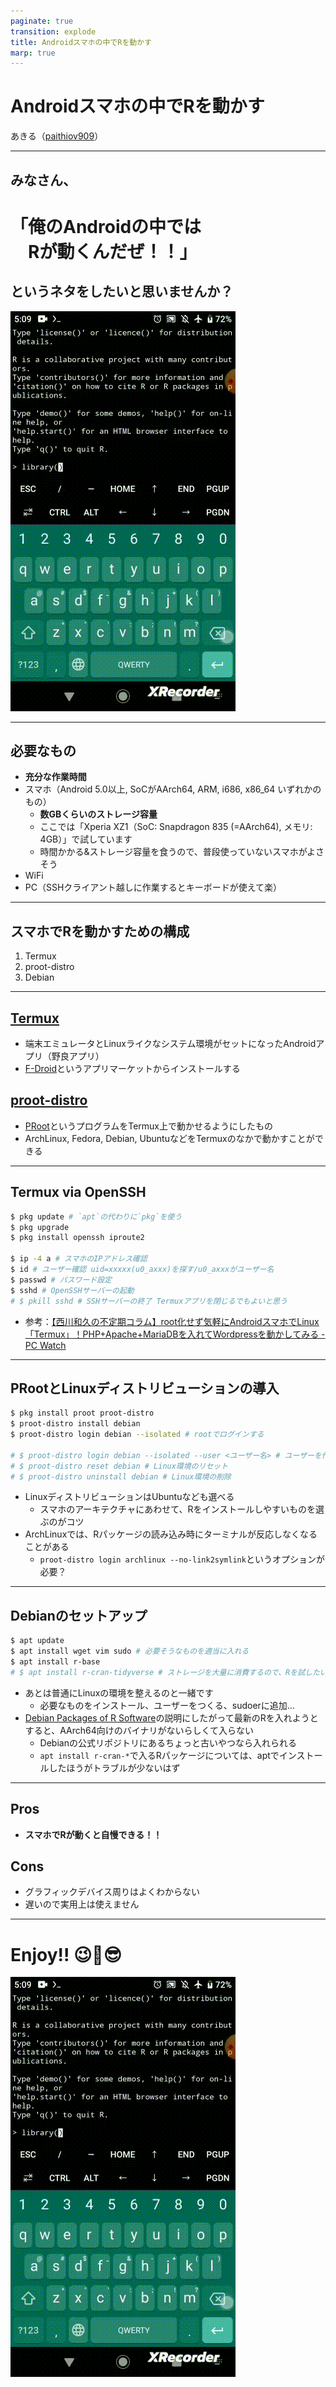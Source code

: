 ```yaml
---
paginate: true
transition: explode
title: Androidスマホの中でRを動かす
marp: true
---
```


# Androidスマホの中でRを動かす

あきる（[paithiov909](https://github.com/paithiov909)）

---

## みなさん、

# **「俺のAndroidの中では<br />　Rが動くんだぜ！！」**

## というネタをしたいと思いませんか？

![bg right:33%](figure/demo.gif)

---

## 必要なもの

* **充分な作業時間**
* スマホ（Android 5.0以上, SoCがAArch64, ARM, i686, x86_64 いずれかのもの）
  * **数GBくらいのストレージ容量**
  * ここでは「Xperia XZ1（SoC: Snapdragon 835 (=AArch64), メモリ: 4GB）」で試しています
  * 時間かかる&ストレージ容量を食うので、普段使っていないスマホがよさそう
* WiFi
* PC（SSHクライアント越しに作業するとキーボードが使えて楽）

---

## スマホでRを動かすための構成

1. Termux
2. proot-distro
3. Debian

---

## [Termux](https://termux.dev/en/)

* 端末エミュレータとLinuxライクなシステム環境がセットになったAndroidアプリ（野良アプリ）
* [F-Droid](https://f-droid.org/)というアプリマーケットからインストールする

## [proot-distro](https://github.com/termux/proot-distro)

* [PRoot](https://github.com/proot-me/PRoot/)というプログラムをTermux上で動かせるようにしたもの
* ArchLinux, Fedora, Debian, UbuntuなどをTermuxのなかで動かすことができる

---

## Termux via OpenSSH

```sh
$ pkg update # `apt`の代わりに`pkg`を使う
$ pkg upgrade
$ pkg install openssh iproute2

$ ip -4 a # スマホのIPアドレス確認
$ id # ユーザー確認 uid=xxxxx(u0_axxx)を探す/u0_axxxがユーザー名
$ passwd # パスワード設定
$ sshd # OpenSSHサーバーの起動
# $ pkill sshd # SSHサーバーの終了 Termuxアプリを閉じるでもよいと思う
```
* 参考：[【西川和久の不定期コラム】root化せず気軽にAndroidスマホでLinux「Termux」！PHP+Apache+MariaDBを入れてWordpressを動かしてみる - PC Watch](https://pc.watch.impress.co.jp/docs/column/nishikawa/1409411.html)

---

## PRootとLinuxディストリビューションの導入

```sh
$ pkg install proot proot-distro
$ proot-distro install debian
$ proot-distro login debian --isolated # rootでログインする

# $ proot-distro login debian --isolated --user <ユーザー名> # ユーザーを作ってからはこっち
# $ proot-distro reset debian # Linux環境のリセット
# $ proot-distro uninstall debian # Linux環境の削除
```

* LinuxディストリビューションはUbuntuなども選べる
  * スマホのアーキテクチャにあわせて、Rをインストールしやすいものを選ぶのがコツ
* ArchLinuxでは、Rパッケージの読み込み時にターミナルが反応しなくなることがある
  * `proot-distro login archlinux --no-link2symlink`というオプションが必要？

---

## Debianのセットアップ

```sh
$ apt update
$ apt install wget vim sudo # 必要そうなものを適当に入れる
$ apt install r-base
# $ apt install r-cran-tidyverse # ストレージを大量に消費するので、Rを試したいだけなら不要
```

* あとは普通にLinuxの環境を整えるのと一緒です
  * 必要なものをインストール、ユーザーをつくる、sudoerに追加...
* [Debian Packages of R Software](https://cran.r-project.org/bin/linux/debian/#supported-branches)の説明にしたがって最新のRを入れようとすると、AArch64向けのバイナリがないらしくて入らない
  * Debianの公式リポジトリにあるちょっと古いやつなら入れられる
  * `apt install r-cran-*`で入るRパッケージについては、aptでインストールしたほうがトラブルが少ないはず

---

## Pros

* **スマホでRが動くと自慢できる！！**

## Cons

* グラフィックデバイス周りはよくわからない
* 遅いので実用上は使えません

---

# **Enjoy!!** 😉🥰😎

![bg blur:8px](figure/demo.gif)
